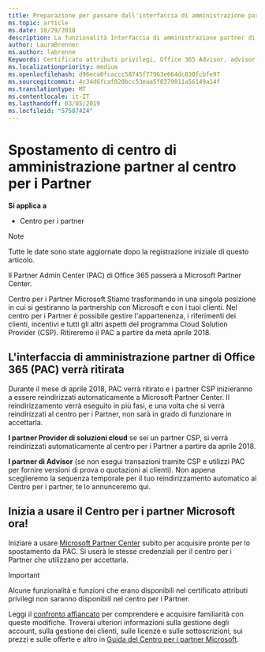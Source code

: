 ```yaml
---
title: Preparazione per passare dall'interfaccia di amministrazione partner al Centro per i partner | Centro per i partner
ms.topic: article
ms.date: 10/29/2018
description: La funzionalità Interfaccia di amministrazione partner di Office 365 si sposta nel Centro per i partner.
author: LauraBrenner
ms.author: labrenne
Keywords: Certificato attributi privilegi, Office 365 Advisor, advisor, partner di diffusione, PAC disattivazione, disattivazione su certificato attributi privilegi
ms.localizationpriority: medium
ms.openlocfilehash: d96eca0fcaccc58745f77963e664dc830fcbfe97
ms.sourcegitcommit: 4c34d6fcaf020bcc53eaa5f0379011a56149a14f
ms.translationtype: MT
ms.contentlocale: it-IT
ms.lasthandoff: 03/05/2019
ms.locfileid: "57587424"
---
```

# <a name="partner-admin-center-is-moving-to-the-partner-center"></a>Spostamento di centro di amministrazione partner al centro per i Partner

**Si applica a**

-  Centro per i partner

> [!NOTE]  
>  Tutte le date sono state aggiornate dopo la registrazione iniziale di questo articolo.

Il Partner Admin Center (PAC) di Office 365 passerà a Microsoft Partner Center.

Centro per i Partner Microsoft Stiamo trasformando in una singola posizione in cui si gestiranno la partnership con Microsoft e con i tuoi clienti. Nel centro per i Partner è possibile gestire l'appartenenza, i riferimenti dei clienti, incentivi e tutti gli altri aspetti del programma Cloud Solution Provider (CSP). Ritireremo il PAC a partire da metà aprile 2018.

## <a name="the-office-365-partner-admin-center-pac-will-be-retired"></a>L'interfaccia di amministrazione partner di Office 365 (PAC) verrà ritirata

Durante il mese di aprile 2018, PAC verrà ritirato e i partner CSP inizieranno a essere reindirizzati automaticamente a Microsoft Partner Center. Il reindirizzamento verrà eseguito in più fasi, e una volta che si verrà reindirizzati al centro per i Partner, non sarà in grado di funzionare in accettarla. 

**I partner Provider di soluzioni cloud** se sei un partner CSP, si verrà reindirizzati automaticamente al centro per i Partner a partire da aprile 2018. 

**I partner di Advisor** (se non esegui transazioni tramite CSP e utilizzi PAC per fornire versioni di prova o quotazioni ai clienti). Non appena sceglieremo la sequenza temporale per il tuo reindirizzamento automatico al Centro per i partner, te lo annunceremo qui. 


## <a name="start-using-the-microsoft-partner-center-now"></a>Inizia a usare il Centro per i partner Microsoft ora!

Iniziare a usare [Microsoft Partner Center](https://partnercenter.microsoft.com/) subito per acquisire pronte per lo spostamento da PAC.  Si userà le stesse credenziali per il centro per i Partner che utilizzano per accettarla. 

> [!IMPORTANT]  
> Alcune funzionalità e funzioni che erano disponibili nel certificato attributi privilegi non saranno disponibili nel centro per i Partner.

 Leggi il [confronto affiancato](moving-from-pac-to-pc.md) per comprendere e acquisire familiarità con queste modifiche.  Troverai ulteriori informazioni sulla gestione degli account, sulla gestione dei clienti, sulle licenze e sulle sottoscrizioni, sui prezzi e sulle offerte e altro in [Guida del Centro per i partner Microsoft](https://partnercenter.microsoft.com/partner/help).

 
